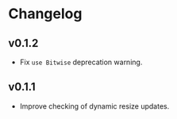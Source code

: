 # Changelog

## v0.1.2

  * Fix `use Bitwise` deprecation warning.

## v0.1.1

  * Improve checking of dynamic resize updates.
